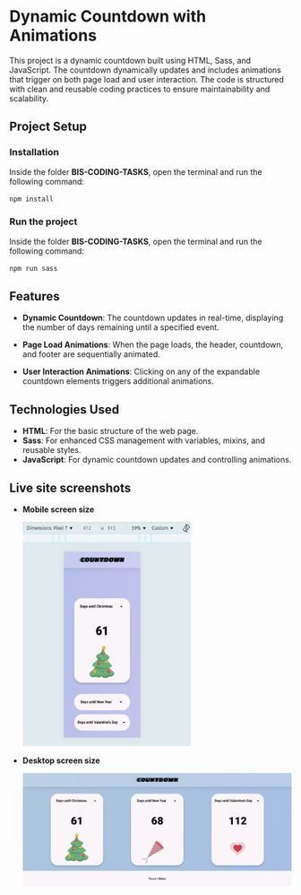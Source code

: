 # Dynamic Countdown with Animations

This project is a dynamic countdown built using HTML, Sass, and JavaScript. The countdown dynamically updates and includes animations that trigger on both page load and user interaction. The code is structured with clean and reusable coding practices to ensure maintainability and scalability.

## Project Setup

### Installation

Inside the folder **BIS-CODING-TASKS**, open the terminal and run the following command:

```bash
npm install
```

### Run the project

Inside the folder **BIS-CODING-TASKS**, open the terminal and run the following command:

```bash
npm run sass
```

## Features

- **Dynamic Countdown**: The countdown updates in real-time, displaying the number of days remaining until a specified event.

- **Page Load Animations**: When the page loads, the header, countdown, and footer are sequentially animated.

- **User Interaction Animations**: Clicking on any of the expandable countdown elements triggers additional animations.

## Technologies Used

- **HTML**: For the basic structure of the web page.
- **Sass**: For enhanced CSS management with variables, mixins, and reusable styles.
- **JavaScript**: For dynamic countdown updates and controlling animations.

## Live site screenshots

- **Mobile screen size**

  <img src="md-images/ui-mobile.png" alt="Mobile screen" width="300" height="400">

- **Desktop screen size**

  ![Desktop screen](md-images/ui-desktop.png)
